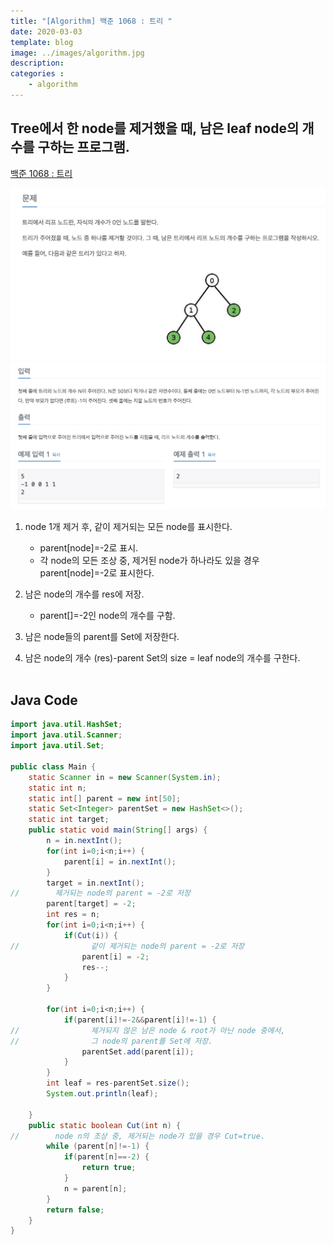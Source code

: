 ```yaml
---
title: "[Algorithm] 백준 1068 : 트리 "
date: 2020-03-03
template: blog
image: ../images/algorithm.jpg
description: 
categories : 
    - algorithm
---
```


## Tree에서 한 node를 제거했을 때, 남은 leaf node의 개수를 구하는 프로그램.

[백준 1068 : 트리](https://www.acmicpc.net/problem/1068)

![img](./algo_20200303_1.png)
![img](./algo_20200303_1_2.jpg)
1. node 1개 제거 후, 같이 제거되는 모든 node를 표시한다.
   -  parent[node]=-2로 표시.
   -  각 node의 모든 조상 중, 제거된 node가 하나라도 있을 경우 parent[node]=-2로 표시한다.

2. 남은 node의 개수를 res에 저장. 
   -  parent[]=-2인 node의 개수를 구함.

3. 남은 node들의 parent를 Set에 저장한다.

4. 남은 node의 개수 (res)-parent Set의 size = leaf node의 개수를 구한다.
<br><br>
## Java Code

```java 
import java.util.HashSet;
import java.util.Scanner;
import java.util.Set;

public class Main {
    static Scanner in = new Scanner(System.in);
    static int n;
    static int[] parent = new int[50];
    static Set<Integer> parentSet = new HashSet<>();
    static int target;
    public static void main(String[] args) {
        n = in.nextInt();
        for(int i=0;i<n;i++) {
            parent[i] = in.nextInt();
        }
        target = in.nextInt();
//        제거되는 node의 parent = -2로 저장
        parent[target] = -2;
        int res = n;
        for(int i=0;i<n;i++) {
            if(Cut(i)) {
//                같이 제거되는 node의 parent = -2로 저장
                parent[i] = -2;
                res--;
            }
        }
        
        for(int i=0;i<n;i++) {
            if(parent[i]!=-2&&parent[i]!=-1) {
//                제거되지 않은 남은 node & root가 아닌 node 중에서,
//                그 node의 parent를 Set에 저장.
                parentSet.add(parent[i]);
            }
        }
        int leaf = res-parentSet.size();
        System.out.println(leaf);

    }
    public static boolean Cut(int n) {
//        node n의 조상 중, 제거되는 node가 있을 경우 Cut=true.
        while (parent[n]!=-1) {
            if(parent[n]==-2) {
                return true;
            }
            n = parent[n];
        }
        return false;
    }
}
```






